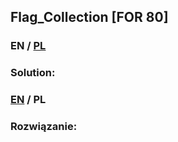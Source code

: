 ## Flag_Collection [FOR 80]

>

### EN / [PL](#rozwiązanie)

### Solution:

### [EN](#solution) / PL

### Rozwiązanie:
